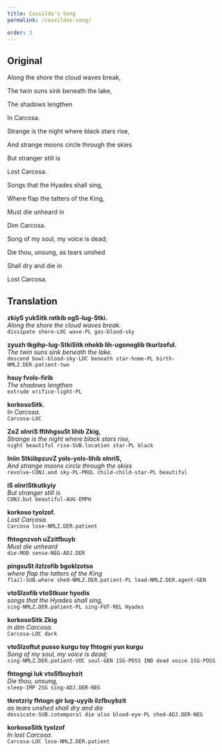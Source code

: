 ```yaml
---
title: Cassilda's Song
permalink: /cassildas-song/

order: 3
---
```


## Original

Along the shore the cloud waves break,

The twin suns sink beneath the lake,

The shadows lengthen

In Carcosa.

Strange is the night where black stars rise,

And strange moons circle through the skies

But stranger still is

Lost Carcosa.

Songs that the Hyades shall sing,

Where flap the tatters of the King,

Must die unheard in

Dim Carcosa.

Song of my soul, my voice is dead;

Die thou, unsung, as tears unshed

Shall dry and die in

Lost Carcosa.

## Translation

**zkiyS yukSitk rotkib ogS-lug-Stki.**<br>
_Along the shore the cloud waves break._<br>
`dissipate shore-LOC wave-PL gas-blood-sky`<br>

**zyuzh tkgihp-lug-StkiSitk nhokb lih-ugonoglib tkurlzoful.**<br>
_The twin suns sink beneath the lake._<br>
`descend bowl-blood-sky-LOC beneath star-home-PL birth-NMLZ.DER.patient-two`<br>

**hsuy fvols-firib**<br>
_The shadows lengthen_<br>
`extrude orifice-light-PL`<br>

**korkosoSitk.**<br>
_In Carcosa._<br>
`Carcosa-LOC`<br>

**ZoZ olnriS ffihhgsuSt lihib Zkig,**<br>
_Strange is the night where black stars rise,_<br>
`night beautiful rise-SUB.location star-PL black`<br>

**lniin StkiibpzuvZ yols-yols-lihib olnriS,**<br>
_And strange moons circle through the skies_<br>
`revolve-CONJ.and sky-PL-PROL child-child-star-PL beautiful`<br>

**iS olnriStkutkyiy**<br>
_But stranger still is_<br>
`CONJ.but beautiful-AUG-EMPH`<br>

**korkoso tyolzof.**<br>
_Lost Carcosa._<br>
`Carcosa lose-NMLZ.DER.patient`<br>

**fhtognzvoh uZzitfbuyb**<br>
_Must die unheard_<br>
`die-MOD sense-NEG-ADJ.DER`<br>

**pingsuSt ilzlzofib bgoklzotso**<br>
_where flap the tatters of the King_<br>
`flail-SUB.where shed-NMLZ.DER.patient-PL lead-NMLZ.DER.agent-GEN`<br>

**vtoSlzofib vtoStkuor hyodis**<br>
_songs that the Hyades shall sing,_<br>
`sing-NMLZ.DER.patient-PL sing-FUT-REL Hyades`<br>

**korkosoSitk Zkig**<br>
_in dim Carcosa._<br>
`Carcosa-LOC dark`<br>

**vtoSlzoftut pusso kurgu toy fhtogni yun kurgu**<br>
_Song of my soul, my voice is dead;_<br>
`sing-NMLZ.DER.patient-VOC soul-GEN 1SG-POSS IND dead voice 1SG-POSS`<br>

**fhtogngi luk vtoSfbuybzit**<br>
_Die thou, unsung,_<br>
`sleep-IMP 2SG sing-ADJ.DER-NEG`<br>

**tkrotzriy fhtogn gir lug-uyyib ilzfbuybzit**<br>
_as tears unshed shall dry and die_<br>
`dessicate-SUB.cotemporal die also blood-eye-PL shed-ADJ.DER-NEG`<br>

**korkosoSitk tyolzof**<br>
_In lost Carcosa._<br>
`Carcosa-LOC lose-NMLZ.DER.patient`<br>
